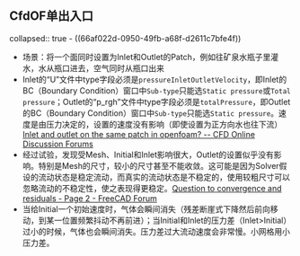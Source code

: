 ## CfdOF单出入口
collapsed:: true
	- ((66af022d-0950-49fb-a68f-d2611c7bfe4f))
- 场景：将一个面同时设置为Inlet和Outlet的Patch，例如往矿泉水瓶子里灌水，水从瓶口进去，空气同时从瓶口出来
- Inlet的“U”文件中type字段必须是`pressureInletOutletVelocity`，即Inlet的BC（Boundary Condition）窗口中`Sub-type`只能选`Static pressure`或`Total pressure`；Outlet的“p_rgh”文件中type字段必须是`totalPressure`，即Outlet的BC（Boundary Condition）窗口中`Sub-type`只能选`Static pressure`。速度是由压力决定的，设置的速度没有影响（即使设置为正方向水也往下流） [Inlet and outlet on the same patch in openfoam? -- CFD Online Discussion Forums](https://www.cfd-online.com/Forums/openfoam/214215-inlet-outlet-same-patch-openfoam.html)
- 经过试验，发现受Mesh、Initial和Inlet影响很大，Outlet的设置似乎没有影响。特别是Mesh的尺寸，较小的尺寸甚至不能收敛。这可能是因为Solver假设的流动状态是稳定流动，而真实的流动状态是不稳定的，使用较粗尺寸可以忽略流动的不稳定性，使之表现得更稳定。[Question to convergence and residuals - Page 2 - FreeCAD Forum](https://forum.freecad.org/viewtopic.php?t=66835&hilit=inlet+pressure&start=10)
- 当给Initial一个初始速度时，气体会瞬间消失（残差断崖式下降然后前向移动，到某一位置频繁抖动不再前进）；当Initial和Inlet的压力差（Inlet>Initial）过小的时候，气体也会瞬间消失。压力差过大流动速度会非常慢。小网格用小压力差。